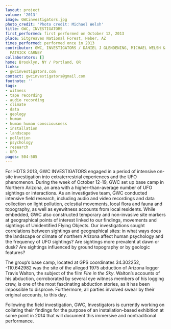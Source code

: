 ```yaml
---
layout: project
volume: '2013'
image: GWCinvestigators.jpg
photo_credit: 'Photo credit: Michael Welsh'
title: GWC, INVESTIGATORS
first_performed: first performed on October 12, 2013
place: Sitgreaves National Forest, Heber, AZ
times_performed: performed once in 2013
contributor: GWC, INVESTIGATORS / DANIEL J GLENDENING, MICHAEL WELSH & SEAN JOSEPH
  PATRICK CARNEY
collaborators: []
home: Brooklyn, NY / Portland, OR
links:
- gwcinvestigators.com
contact: gwcinvestigators@gmail.com
footnote: ''
tags:
- witness
- tape recording
- audio recording
- climate
- data
- geology
- human
- human human consciousness
- installation
- landscape
- pollution
- psychology
- research
- UFO
pages: 504-505
---
```


For HDTS 2013, GWC INVESTIGATORS engaged in a period of intensive on-site investigation into extraterrestrial experiences and the UFO phenomenon. During the week of October 12-19, GWC set up base camp in Northern Arizona, an area with a higher-than-average number of UFO sightings or interactions. As an investigative team, GWC conducted intensive field research, including audio and video recordings and data collection on light pollution, celestial movements, local flora and fauna and topography, as well as eyewitness accounts from local residents. While embedded, GWC also constructed temporary and non-invasive site markers at geographical points of interest linked to our findings, movements and sightings of Unidentified Flying Objects. Our investigations sought correlations between sightings and geographical sites: in what ways does the landscape or climate of northern Arizona affect human psychology and the frequency of UFO sightings? Are sightings more prevalent at dawn or dusk? Are sightings influenced by ground topography or by geologic features?

The group’s base camp, located at GPS coordinates 34.302252, -110.642982 was the site of the alleged 1975 abduction of Arizona logger Travis Walton, the subject of the film _Fire in the Sky_. Walton’s accounts of his abduction, corroborated by several eye witness members of his logging crew, is one of the most fascinating abduction stories, as it has been impossible to disprove. Furthermore, all parties involved  swear by their original accounts, to this day.

Following the field investigation, GWC, Investigators is currently working on collating their findings for the purpose of an installation-based exhibition at some point in 2014 that will document this immersive and nontraditional performance.
